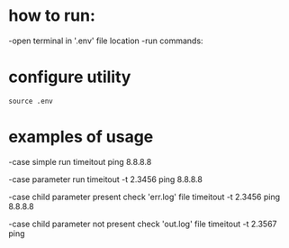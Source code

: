 # how to run:
-open terminal in '.env' file location
-run commands:

# configure utility
    source .env

# examples of usage
-case simple run
timeitout ping 8.8.8.8

-case parameter run
timeitout -t 2.3456 ping 8.8.8.8

-case child parameter present check 'err.log' file
timeitout -t 2.3456 ping 8.8.8.8

-case child parameter not present check 'out.log' file
timeitout -t 2.3567 ping
